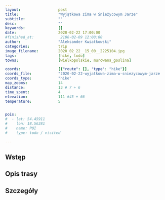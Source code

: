 ```yaml
---
layout:                 post
title:                  "Wyjątkowa zima w Śnieżycowym Jarze"
subtitle:               ""
desc:                   ""
keywords:               []
date:                   2020-02-22 17:00:00
#finished_at:            2100-02-09 12:00:00
author:                 "Aleksander Kwiatkowski"
categories:             trip
image_filename:         2020_02_22__15_00__2225104.jpg
tags:                   [hike, todo]
towns:                  [wielkopolskie, murowana_goslina]

coords:                 [{"route": [], "type": "hike"}]
coords_file:            "2020-02-22-wyjatkowa-zima-w-sniezycowym-jarze.json"
coords_type:            "hike"
map_zooms:              14
distance:               13 # 7 + 6
time_spent:             4
elevation:              111 #45 + 66
temperature:            5


pois:
#  - lat: 54.45911
#    lon: 18.56281
#    name: POI
#    type: todo / visited

---
```



## Wstęp

## Opis trasy

## Szczegóły

